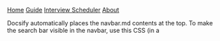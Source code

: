 <!-- navbar.md -->

[Home](/)
[Guide](/guide.md)
[Interview Scheduler](/interview-scheduler.md)
[About](/about.md)

Docsify automatically places the navbar.md contents at the top. To make the search bar visible in the navbar, use this CSS (in a <style> block in your index.html or a separate CSS file):

<style>
.navbar {
  display: flex;
  align-items: center;
  justify-content: space-between;
  background: #f8f9fa;
  padding: 0.5rem 1rem;
}

.app-name {
  font-weight: bold;
  font-size: 1.2rem;
}

.search input {
  padding: 4px 8px;
  border: 1px solid #ccc;
  border-radius: 4px;
}
</style>
